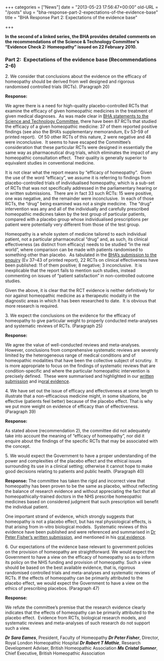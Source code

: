 +++
categories = ["News"]
date = "2013-05-23 17:56:47+00:00"
old-URL = "/posts"
slug = "bha-response-part-2-expectations-of-the-evidence-base"
title = "BHA Response Part 2: Expectations of the evidence base"

+++

**In the second of a linked series, the BHA provides detailed comments on the recommendations of the Science & Technology Committee's “Evidence Check 2: Homeopathy” issued on 22 February 2010.**

### Part 2:  Expectations of the evidence base (Recommendations 2-6)

2. We consider that conclusions about the evidence on the efficacy of homeopathy should be derived from well designed and rigorous randomised controlled trials (RCTs). (Paragraph 20)

**Response:**

We agree there is a need for high-quality placebo-controlled RCTs that examine the efficacy of given homeopathic medicines in the treatment of given medical diagnoses.  As was made clear in [BHA statements to the Science and Technology Committee](http://www.publications.parliament.uk/pa/cm200910/cmselect/cmsctech/uc45-i/uc4502.htm), there have been 87 RCTs that studied the efficacy of a given homeopathic medicine: 37 of them reported positive findings (see also the BHA’s supplementary memorandum, Ev 53–59 of printed report).  Of 50 other RCTs of this nature, 2 were negative and 48 were inconclusive.  It seems to have escaped the Committee’s consideration that these particular RCTs were designed in essentially the same way as pharmaceutical drug trials, which eliminates the impact of any homeopathic consultation effect.  Their quality is generally superior to equivalent studies in conventional medicine.

It is not clear what the report means by “efficacy of homeopathy”.  Given the use of the word “efficacy”, we assume it is referring to findings from placebo-controlled trials of individualised homeopathy, which is a sub-set of RCTs that was not specifically addressed in the parliamentary hearing or in written submissions.  There are in fact 33 such RCTs: 15 were positive, one was negative, and the remainder were inconclusive.  In each of those RCTs, the “drug” being examined was not a single medicine.  The “drug” intervention was any and all of the individually and carefully prescribed homeopathic medicines taken by the test group of particular patients, compared with a placebo group whose individualised prescriptions per patient were potentially very different from those of the test group.

Homeopathy is a whole system of medicine tailored to each individual patient, not a particular pharmaceutical “drug” and, as such, its clinical effectiveness (as distinct from efficacy) needs to be studied “in the real world”, where comparison can be made with patients randomised to something other than placebo.  As tabulated in the [BHA’s submission to the enquiry](http://www.publications.parliament.uk/pa/cm200910/cmselect/cmsctech/memo/homeopathy/ucm1202.pdf) (Ev 37–43 of printed report), 22 RCTs on clinical effectiveness have been published: 11 of them positive; 8 negative; 3 inconclusive.  It is inexplicable that the report fails to mention such studies, instead commenting on issues of “patient satisfaction” in non-controlled outcome studies.

Given the above, it is clear that the RCT evidence is neither definitively for nor against homeopathic medicine as a therapeutic modality in the diagnostic areas in which it has been researched to date.  It is obvious that more research is required.

3. We expect the conclusions on the evidence for the efficacy of homeopathy to give particular weight to properly conducted meta-analyses and systematic reviews of RCTs. (Paragraph 25)

**Response:**

We agree the value of well-conducted reviews and meta-analyses.  However, conclusions from comprehensive systematic reviews are severely limited by the heterogeneous range of medical conditions and of homeopathic modalities that have been the collective subject of scrutiny.  It is more appropriate to focus on the findings of systematic reviews that are condition-specific and where the particular homeopathic intervention is precisely defined.  These were summarised and highlighted in our [written submission](http://www.publications.parliament.uk/pa/cm200910/cmselect/cmsctech/memo/homeopathy/ucm1202.pdf) and in[oral evidence](http://www.publications.parliament.uk/pa/cm200910/cmselect/cmsctech/uc45-i/uc4502.htm).

4. We have set out the issue of efficacy and effectiveness at some length to illustrate that a non-efficacious medicine might, in some situations, be effective (patients feel better) because of the placebo effect. That is why we put more weight on evidence of efficacy than of effectiveness. (Paragraph 39)

**Response:**

As stated above (recommendation 2), the committee did not adequately take into account the meaning of “efficacy of homeopathy”, nor did it enquire about the findings of the specific RCTs that may be associated with the concept.

5. We would expect the Government to have a proper understanding of the power and complexities of the placebo effect and the ethical issues surrounding its use in a clinical setting; otherwise it cannot hope to make good decisions relating to patients and public health. (Paragraph 40)

**Response:**
The committee has taken the rigid and incorrect view that homeopathy has been proven to be the same as placebo, without reflecting the balance of research evidence and without appreciating the fact that all homeopathically-trained doctors in the NHS prescribe homeopathic medicines based on considered judgment that such prescription will benefit the individual patient.

One important strand of evidence, which strongly suggests that homeopathy is not a placebo effect, but has real physiological effects, is that arising from in-vitro biological models.  Systematic reviews of this evidence have been published and were referenced and summarised in [Dr Peter Fisher’s written submission](http://www.publications.parliament.uk/pa/cm200910/cmselect/cmsctech/memo/homeopathy/ucm2102.htm), and mentioned in his [oral evidence](http://www.publications.parliament.uk/pa/cm200910/cmselect/cmsctech/uc45-i/uc4502.htm).

6. Our expectations of the evidence base relevant to government policies on the provision of homeopathy are straightforward. We would expect the Government to have a view on the efficacy of homeopathy so as to inform its policy on the NHS funding and provision of homeopathy. Such a view should be based on the best available evidence, that is, rigorous randomised controlled trials and meta-analyses and systematic reviews of RCTs. If the effects of homeopathy can be primarily attributed to the placebo effect, we would expect the Government to have a view on the ethics of prescribing placebos. (Paragraph 47)

**Response:**

We refute the committee’s premise that the research evidence clearly indicates that the effects of homeopathy can be primarily attributed to the placebo effect.  Evidence from RCTs, biological research models, and systematic reviews and meta-analyses of such research do not support such a view.

**_Dr Sara Eames_**, President, Faculty of Homeopathy
**_Dr Peter Fisher_**, Director, Royal London Homeopathic Hospital
_**Dr Robert T Mathie**_, Research Development Adviser, British Homeopathic Association
_**Ms Cristal Sumner**_, Chief Executive, British Homeopathic Association
